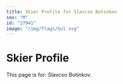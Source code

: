 ```yaml
---
title: Skier Profile for Slavcso Botinkov
sex: "M"
id: "17941"
image: "/img/flags/bul.svg" 
---
```


# Skier Profile

This page is for: Slavcso Botinkov.
    